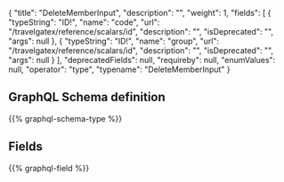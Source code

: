 {
  "title": "DeleteMemberInput",
  "description": "",
  "weight": 1,
  "fields": [
    {
      "typeString": "ID!",
      "name": "code",
      "url": "/travelgatex/reference/scalars/id",
      "description": "",
      "isDeprecated": "",
      "args": null
    },
    {
      "typeString": "ID!",
      "name": "group",
      "url": "/travelgatex/reference/scalars/id",
      "description": "",
      "isDeprecated": "",
      "args": null
    }
  ],
  "deprecatedFields": null,
  "requireby": null,
  "enumValues": null,
  "operator": "type",
  "typename": "DeleteMemberInput"
}
## GraphQL Schema definition

{{% graphql-schema-type %}}

## Fields

{{% graphql-field %}}
